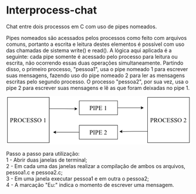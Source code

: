 # Interprocess-chat
Chat entre dois processos em C com uso de pipes nomeados.

Pipes nomeados são acessados pelos processos como feito com arquivos comuns, portanto a escrita e leitura destes elementos é possível com uso das chamadas de sistema write() e read(). A lógica aqui aplicada é a seguinte: cada pipe somente é acessado pelo processo para leitura ou escrita, não ocorrendo essas duas operações simultaneamente. Partindo disso, o primeiro processo, "pessoa1", usa o pipe nomeado 1 para escrever suas mensagens, fazendo uso do pipe nomeado 2 para ler as mensagens escritas pelo segundo processo. O processo "pessoa2", por sua vez, usa o pipe 2 para escrever suas mensagens e lê as que foram deixadas no pipe 1. 

![Diagrama](diagrama.png)

Passo a passo para utilização:  
1 - Abrir duas janelas de terminal;  
2 - Em cada uma das janelas realizar a compilação de ambos os arquivos, pessoa1.c e pessoa2.c;  
3 - Em uma janela executar pessoa1 e em outra o pessoa2;  
4 - A marcação "Eu:" indica o momento de escrever uma mensagem.
